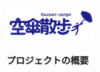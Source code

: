 <img width="40%" alt="SCR-20230502-nedr" src="https://github.com/MiyataGames/.github/blob/main/images/Kasa_Logo.png?raw=true">

 ## プロジェクトの概要
 
